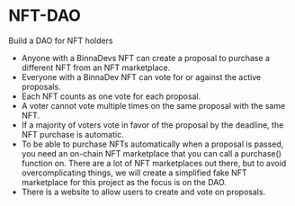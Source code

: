 # NFT-DAO
Build a DAO for NFT holders

- Anyone with a BinnaDevs NFT can create a proposal to purchase a different NFT from an NFT marketplace.
- Everyone with a BinnaDev NFT can vote for or against the active proposals.
- Each NFT counts as one vote for each proposal.
- A voter cannot vote multiple times on the same proposal with the same NFT.
- If a majority of voters vote in favor of the proposal by the deadline, the NFT purchase is automatic.
- To be able to purchase NFTs automatically when a proposal is passed, you need an on-chain NFT marketplace that you can call a purchase() function on. There are a lot of NFT marketplaces out there, but to avoid overcomplicating things, we will create a simplified fake NFT marketplace for this project as the focus is on the DAO.
- There is a website to allow users to create and vote on proposals.